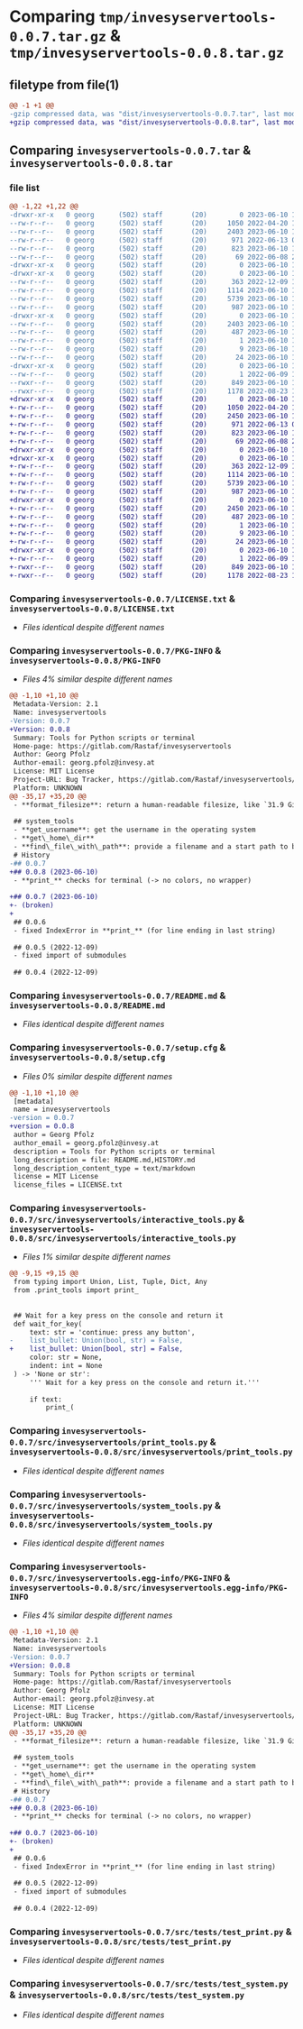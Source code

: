 # Comparing `tmp/invesyservertools-0.0.7.tar.gz` & `tmp/invesyservertools-0.0.8.tar.gz`

## filetype from file(1)

```diff
@@ -1 +1 @@
-gzip compressed data, was "dist/invesyservertools-0.0.7.tar", last modified: Sat Jun 10 12:08:02 2023, max compression
+gzip compressed data, was "dist/invesyservertools-0.0.8.tar", last modified: Sat Jun 10 12:23:32 2023, max compression
```

## Comparing `invesyservertools-0.0.7.tar` & `invesyservertools-0.0.8.tar`

### file list

```diff
@@ -1,22 +1,22 @@
-drwxr-xr-x   0 georg      (502) staff       (20)        0 2023-06-10 12:08:02.856760 invesyservertools-0.0.7/
--rw-r--r--   0 georg      (502) staff       (20)     1050 2022-04-20 10:44:14.000000 invesyservertools-0.0.7/LICENSE.txt
--rw-r--r--   0 georg      (502) staff       (20)     2403 2023-06-10 12:08:02.856948 invesyservertools-0.0.7/PKG-INFO
--rw-r--r--   0 georg      (502) staff       (20)      971 2022-06-13 09:19:16.000000 invesyservertools-0.0.7/README.md
--rw-r--r--   0 georg      (502) staff       (20)      823 2023-06-10 12:08:02.857884 invesyservertools-0.0.7/setup.cfg
--rw-r--r--   0 georg      (502) staff       (20)       69 2022-06-08 20:27:46.000000 invesyservertools-0.0.7/setup.py
-drwxr-xr-x   0 georg      (502) staff       (20)        0 2023-06-10 12:08:02.846997 invesyservertools-0.0.7/src/
-drwxr-xr-x   0 georg      (502) staff       (20)        0 2023-06-10 12:08:02.852165 invesyservertools-0.0.7/src/invesyservertools/
--rw-r--r--   0 georg      (502) staff       (20)      363 2022-12-09 16:17:01.000000 invesyservertools-0.0.7/src/invesyservertools/__init__.py
--rw-r--r--   0 georg      (502) staff       (20)     1114 2023-06-10 11:56:34.000000 invesyservertools-0.0.7/src/invesyservertools/interactive_tools.py
--rw-r--r--   0 georg      (502) staff       (20)     5739 2023-06-10 12:07:11.000000 invesyservertools-0.0.7/src/invesyservertools/print_tools.py
--rw-r--r--   0 georg      (502) staff       (20)      987 2023-06-10 11:48:16.000000 invesyservertools-0.0.7/src/invesyservertools/system_tools.py
-drwxr-xr-x   0 georg      (502) staff       (20)        0 2023-06-10 12:08:02.854382 invesyservertools-0.0.7/src/invesyservertools.egg-info/
--rw-r--r--   0 georg      (502) staff       (20)     2403 2023-06-10 12:08:02.000000 invesyservertools-0.0.7/src/invesyservertools.egg-info/PKG-INFO
--rw-r--r--   0 georg      (502) staff       (20)      487 2023-06-10 12:08:02.000000 invesyservertools-0.0.7/src/invesyservertools.egg-info/SOURCES.txt
--rw-r--r--   0 georg      (502) staff       (20)        1 2023-06-10 12:08:02.000000 invesyservertools-0.0.7/src/invesyservertools.egg-info/dependency_links.txt
--rw-r--r--   0 georg      (502) staff       (20)        9 2023-06-10 12:08:02.000000 invesyservertools-0.0.7/src/invesyservertools.egg-info/requires.txt
--rw-r--r--   0 georg      (502) staff       (20)       24 2023-06-10 12:08:02.000000 invesyservertools-0.0.7/src/invesyservertools.egg-info/top_level.txt
-drwxr-xr-x   0 georg      (502) staff       (20)        0 2023-06-10 12:08:02.856193 invesyservertools-0.0.7/src/tests/
--rw-r--r--   0 georg      (502) staff       (20)        1 2022-06-09 11:45:01.000000 invesyservertools-0.0.7/src/tests/__init__.py
--rwxr--r--   0 georg      (502) staff       (20)      849 2023-06-10 12:05:24.000000 invesyservertools-0.0.7/src/tests/test_print.py
--rwxr--r--   0 georg      (502) staff       (20)     1178 2022-08-23 12:03:07.000000 invesyservertools-0.0.7/src/tests/test_system.py
+drwxr-xr-x   0 georg      (502) staff       (20)        0 2023-06-10 12:23:32.873239 invesyservertools-0.0.8/
+-rw-r--r--   0 georg      (502) staff       (20)     1050 2022-04-20 10:44:14.000000 invesyservertools-0.0.8/LICENSE.txt
+-rw-r--r--   0 georg      (502) staff       (20)     2450 2023-06-10 12:23:32.873427 invesyservertools-0.0.8/PKG-INFO
+-rw-r--r--   0 georg      (502) staff       (20)      971 2022-06-13 09:19:16.000000 invesyservertools-0.0.8/README.md
+-rw-r--r--   0 georg      (502) staff       (20)      823 2023-06-10 12:23:32.874206 invesyservertools-0.0.8/setup.cfg
+-rw-r--r--   0 georg      (502) staff       (20)       69 2022-06-08 20:27:46.000000 invesyservertools-0.0.8/setup.py
+drwxr-xr-x   0 georg      (502) staff       (20)        0 2023-06-10 12:23:32.863448 invesyservertools-0.0.8/src/
+drwxr-xr-x   0 georg      (502) staff       (20)        0 2023-06-10 12:23:32.868347 invesyservertools-0.0.8/src/invesyservertools/
+-rw-r--r--   0 georg      (502) staff       (20)      363 2022-12-09 16:17:01.000000 invesyservertools-0.0.8/src/invesyservertools/__init__.py
+-rw-r--r--   0 georg      (502) staff       (20)     1114 2023-06-10 12:13:58.000000 invesyservertools-0.0.8/src/invesyservertools/interactive_tools.py
+-rw-r--r--   0 georg      (502) staff       (20)     5739 2023-06-10 12:07:11.000000 invesyservertools-0.0.8/src/invesyservertools/print_tools.py
+-rw-r--r--   0 georg      (502) staff       (20)      987 2023-06-10 11:48:16.000000 invesyservertools-0.0.8/src/invesyservertools/system_tools.py
+drwxr-xr-x   0 georg      (502) staff       (20)        0 2023-06-10 12:23:32.870535 invesyservertools-0.0.8/src/invesyservertools.egg-info/
+-rw-r--r--   0 georg      (502) staff       (20)     2450 2023-06-10 12:23:32.000000 invesyservertools-0.0.8/src/invesyservertools.egg-info/PKG-INFO
+-rw-r--r--   0 georg      (502) staff       (20)      487 2023-06-10 12:23:32.000000 invesyservertools-0.0.8/src/invesyservertools.egg-info/SOURCES.txt
+-rw-r--r--   0 georg      (502) staff       (20)        1 2023-06-10 12:23:32.000000 invesyservertools-0.0.8/src/invesyservertools.egg-info/dependency_links.txt
+-rw-r--r--   0 georg      (502) staff       (20)        9 2023-06-10 12:23:32.000000 invesyservertools-0.0.8/src/invesyservertools.egg-info/requires.txt
+-rw-r--r--   0 georg      (502) staff       (20)       24 2023-06-10 12:23:32.000000 invesyservertools-0.0.8/src/invesyservertools.egg-info/top_level.txt
+drwxr-xr-x   0 georg      (502) staff       (20)        0 2023-06-10 12:23:32.872652 invesyservertools-0.0.8/src/tests/
+-rw-r--r--   0 georg      (502) staff       (20)        1 2022-06-09 11:45:01.000000 invesyservertools-0.0.8/src/tests/__init__.py
+-rwxr--r--   0 georg      (502) staff       (20)      849 2023-06-10 12:15:59.000000 invesyservertools-0.0.8/src/tests/test_print.py
+-rwxr--r--   0 georg      (502) staff       (20)     1178 2022-08-23 12:03:07.000000 invesyservertools-0.0.8/src/tests/test_system.py
```

### Comparing `invesyservertools-0.0.7/LICENSE.txt` & `invesyservertools-0.0.8/LICENSE.txt`

 * *Files identical despite different names*

### Comparing `invesyservertools-0.0.7/PKG-INFO` & `invesyservertools-0.0.8/PKG-INFO`

 * *Files 4% similar despite different names*

```diff
@@ -1,10 +1,10 @@
 Metadata-Version: 2.1
 Name: invesyservertools
-Version: 0.0.7
+Version: 0.0.8
 Summary: Tools for Python scripts or terminal
 Home-page: https://gitlab.com/Rastaf/invesyservertools
 Author: Georg Pfolz
 Author-email: georg.pfolz@invesy.at
 License: MIT License
 Project-URL: Bug Tracker, https://gitlab.com/Rastaf/invesyservertools/-/issues
 Platform: UNKNOWN
@@ -35,17 +35,20 @@
 - **format_filesize**: return a human-readable filesize, like `31.9 GiB`.
 
 ## system_tools
 - **get_username**: get the username in the operating system
 - **get\_home\_dir**
 - **find\_file\_with\_path**: provide a filename and a start path to begin searching recursively, get the complete path including the filename
 # History
-## 0.0.7
+## 0.0.8 (2023-06-10)
 - **print_** checks for terminal (-> no colors, no wrapper)
 
+## 0.0.7 (2023-06-10)
+- (broken)
+
 ## 0.0.6
 - fixed IndexError in **print_** (for line ending in last string)
 
 ## 0.0.5 (2022-12-09)
 - fixed import of submodules
 
 ## 0.0.4 (2022-12-09)
```

### Comparing `invesyservertools-0.0.7/README.md` & `invesyservertools-0.0.8/README.md`

 * *Files identical despite different names*

### Comparing `invesyservertools-0.0.7/setup.cfg` & `invesyservertools-0.0.8/setup.cfg`

 * *Files 0% similar despite different names*

```diff
@@ -1,10 +1,10 @@
 [metadata]
 name = invesyservertools
-version = 0.0.7
+version = 0.0.8
 author = Georg Pfolz
 author_email = georg.pfolz@invesy.at
 description = Tools for Python scripts or terminal
 long_description = file: README.md,HISTORY.md
 long_description_content_type = text/markdown
 license = MIT License
 license_files = LICENSE.txt
```

### Comparing `invesyservertools-0.0.7/src/invesyservertools/interactive_tools.py` & `invesyservertools-0.0.8/src/invesyservertools/interactive_tools.py`

 * *Files 1% similar despite different names*

```diff
@@ -9,15 +9,15 @@
 from typing import Union, List, Tuple, Dict, Any
 from .print_tools import print_
 
 
 ## Wait for a key press on the console and return it
 def wait_for_key(
     text: str = 'continue: press any button',
-    list_bullet: Union(bool, str) = False,
+    list_bullet: Union[bool, str] = False,
     color: str = None,
     indent: int = None
 ) -> 'None or str':
     ''' Wait for a key press on the console and return it.'''
 
     if text:
         print_(
```

### Comparing `invesyservertools-0.0.7/src/invesyservertools/print_tools.py` & `invesyservertools-0.0.8/src/invesyservertools/print_tools.py`

 * *Files identical despite different names*

### Comparing `invesyservertools-0.0.7/src/invesyservertools/system_tools.py` & `invesyservertools-0.0.8/src/invesyservertools/system_tools.py`

 * *Files identical despite different names*

### Comparing `invesyservertools-0.0.7/src/invesyservertools.egg-info/PKG-INFO` & `invesyservertools-0.0.8/src/invesyservertools.egg-info/PKG-INFO`

 * *Files 4% similar despite different names*

```diff
@@ -1,10 +1,10 @@
 Metadata-Version: 2.1
 Name: invesyservertools
-Version: 0.0.7
+Version: 0.0.8
 Summary: Tools for Python scripts or terminal
 Home-page: https://gitlab.com/Rastaf/invesyservertools
 Author: Georg Pfolz
 Author-email: georg.pfolz@invesy.at
 License: MIT License
 Project-URL: Bug Tracker, https://gitlab.com/Rastaf/invesyservertools/-/issues
 Platform: UNKNOWN
@@ -35,17 +35,20 @@
 - **format_filesize**: return a human-readable filesize, like `31.9 GiB`.
 
 ## system_tools
 - **get_username**: get the username in the operating system
 - **get\_home\_dir**
 - **find\_file\_with\_path**: provide a filename and a start path to begin searching recursively, get the complete path including the filename
 # History
-## 0.0.7
+## 0.0.8 (2023-06-10)
 - **print_** checks for terminal (-> no colors, no wrapper)
 
+## 0.0.7 (2023-06-10)
+- (broken)
+
 ## 0.0.6
 - fixed IndexError in **print_** (for line ending in last string)
 
 ## 0.0.5 (2022-12-09)
 - fixed import of submodules
 
 ## 0.0.4 (2022-12-09)
```

### Comparing `invesyservertools-0.0.7/src/tests/test_print.py` & `invesyservertools-0.0.8/src/tests/test_print.py`

 * *Files identical despite different names*

### Comparing `invesyservertools-0.0.7/src/tests/test_system.py` & `invesyservertools-0.0.8/src/tests/test_system.py`

 * *Files identical despite different names*

